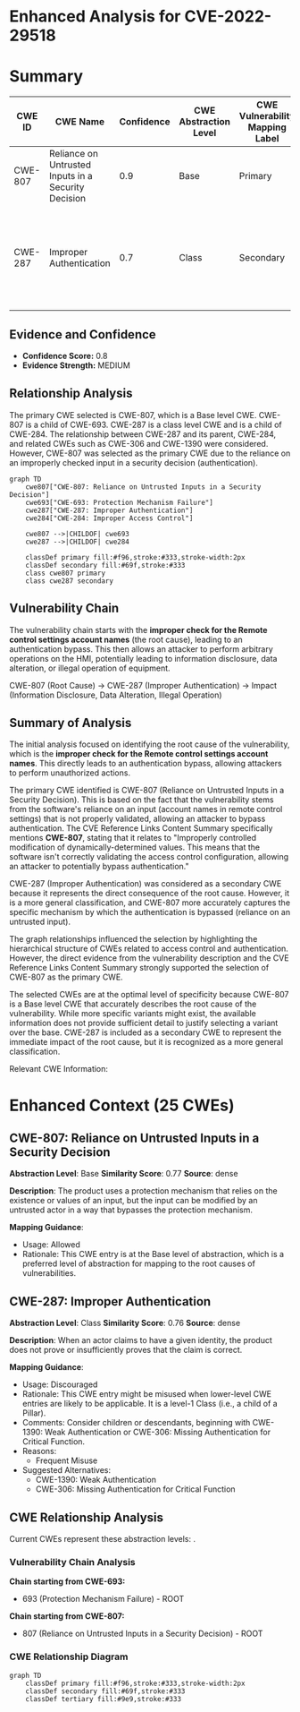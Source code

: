 # Enhanced Analysis for CVE-2022-29518

# Summary
| CWE ID | CWE Name | Confidence | CWE Abstraction Level | CWE Vulnerability Mapping Label | CWE-Vulnerability Mapping Notes |
|---|---|---|---|---|---|
| CWE-807 | Reliance on Untrusted Inputs in a Security Decision | 0.9 | Base | Primary | Allowed |
| CWE-287 | Improper Authentication | 0.7 | Class | Secondary | Discouraged, but chosen because a more specific CWE is not apparent from the description |

## Evidence and Confidence

*   **Confidence Score:** 0.8
*   **Evidence Strength:** MEDIUM

## Relationship Analysis
The primary CWE selected is CWE-807, which is a Base level CWE. CWE-807 is a child of CWE-693. CWE-287 is a class level CWE and is a child of CWE-284. The relationship between CWE-287 and its parent, CWE-284, and related CWEs such as CWE-306 and CWE-1390 were considered. However, CWE-807 was selected as the primary CWE due to the reliance on an improperly checked input in a security decision (authentication).

```mermaid
graph TD
    cwe807["CWE-807: Reliance on Untrusted Inputs in a Security Decision"]
    cwe693["CWE-693: Protection Mechanism Failure"]
    cwe287["CWE-287: Improper Authentication"]
    cwe284["CWE-284: Improper Access Control"]

    cwe807 -->|CHILDOF| cwe693
    cwe287 -->|CHILDOF| cwe284

    classDef primary fill:#f96,stroke:#333,stroke-width:2px
    classDef secondary fill:#69f,stroke:#333
    class cwe807 primary
    class cwe287 secondary
```

## Vulnerability Chain
The vulnerability chain starts with the **improper check for the Remote control settings account names** (the root cause), leading to an authentication bypass. This then allows an attacker to perform arbitrary operations on the HMI, potentially leading to information disclosure, data alteration, or illegal operation of equipment.

CWE-807 (Root Cause) -> CWE-287 (Improper Authentication) -> Impact (Information Disclosure, Data Alteration, Illegal Operation)

## Summary of Analysis
The initial analysis focused on identifying the root cause of the vulnerability, which is the **improper check for the Remote control settings account names**. This directly leads to an authentication bypass, allowing attackers to perform unauthorized actions.

The primary CWE identified is CWE-807 (Reliance on Untrusted Inputs in a Security Decision). This is based on the fact that the vulnerability stems from the software's reliance on an input (account names in remote control settings) that is not properly validated, allowing an attacker to bypass authentication. The CVE Reference Links Content Summary specifically mentions **CWE-807**, stating that it relates to "Improperly controlled modification of dynamically-determined values. This means that the software isn't correctly validating the access control configuration, allowing an attacker to potentially bypass authentication."

CWE-287 (Improper Authentication) was considered as a secondary CWE because it represents the direct consequence of the root cause. However, it is a more general classification, and CWE-807 more accurately captures the specific mechanism by which the authentication is bypassed (reliance on an untrusted input).

The graph relationships influenced the selection by highlighting the hierarchical structure of CWEs related to access control and authentication. However, the direct evidence from the vulnerability description and the CVE Reference Links Content Summary strongly supported the selection of CWE-807 as the primary CWE.

The selected CWEs are at the optimal level of specificity because CWE-807 is a Base level CWE that accurately describes the root cause of the vulnerability. While more specific variants might exist, the available information does not provide sufficient detail to justify selecting a variant over the base. CWE-287 is included as a secondary CWE to represent the immediate impact of the root cause, but it is recognized as a more general classification.

Relevant CWE Information:

# Enhanced Context (25 CWEs)

## CWE-807: Reliance on Untrusted Inputs in a Security Decision
**Abstraction Level**: Base
**Similarity Score**: 0.77
**Source**: dense

**Description**:
The product uses a protection mechanism that relies on the existence or values of an input, but the input can be modified by an untrusted actor in a way that bypasses the protection mechanism.

**Mapping Guidance**:
- Usage: Allowed
- Rationale: This CWE entry is at the Base level of abstraction, which is a preferred level of abstraction for mapping to the root causes of vulnerabilities.

## CWE-287: Improper Authentication
**Abstraction Level**: Class
**Similarity Score**: 0.76
**Source**: dense

**Description**:
When an actor claims to have a given identity, the product does not prove or insufficiently proves that the claim is correct.

**Mapping Guidance**:
- Usage: Discouraged
- Rationale: This CWE entry might be misused when lower-level CWE entries are likely to be applicable. It is a level-1 Class (i.e., a child of a Pillar).
- Comments: Consider children or descendants, beginning with CWE-1390: Weak Authentication or CWE-306: Missing Authentication for Critical Function.
- Reasons:
  - Frequent Misuse
- Suggested Alternatives:
  - CWE-1390: Weak Authentication
  - CWE-306: Missing Authentication for Critical Function


## CWE Relationship Analysis

Current CWEs represent these abstraction levels: .


### Vulnerability Chain Analysis

**Chain starting from CWE-693:**
- 693 (Protection Mechanism Failure) - ROOT


**Chain starting from CWE-807:**
- 807 (Reliance on Untrusted Inputs in a Security Decision) - ROOT



### CWE Relationship Diagram

```mermaid
graph TD
    classDef primary fill:#f96,stroke:#333,stroke-width:2px
    classDef secondary fill:#69f,stroke:#333
    classDef tertiary fill:#9e9,stroke:#333
```